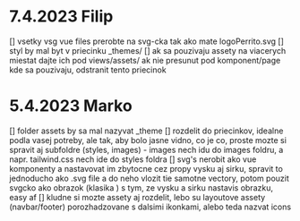 # 7.4.2023 Filip
[] vsetky vsg vue files prerobte na svg-cka tak ako mate logoPerrito.svg
[] styl by mal byt v priecinku _themes/
[] ak sa pouzivaju assety na viacerych miestat dajte ich pod views/assets/ ak nie presunut pod komponent/page kde sa pouzivaju, odstranit tento priecinok

# 5.4.2023 Marko
[] folder assets by sa mal nazyvat _theme
[] rozdelit do priecinkov, idealne podla vasej potreby, ale tak, aby bolo jasne vidno, co je co, proste mozte si spravit aj subfoldre (styles, images)
    - images nech idu do images foldru, a napr. tailwind.css nech ide do styles foldra
[] svg's nerobit ako vue komponenty a nastavovat im zbytocne cez propy vysku aj sirku, spravit to jednoducho ako .svg file a do neho vlozit tie samotne vectory, potom pouzit svgcko ako obrazok (klasika <img>) s tym, ze vysku a sirku nastavis obrazku, easy af
[] kludne si mozte assety aj rozdelit, lebo su layoutove assety (navbar/footer) porozhadzovane s dalsimi ikonkami, alebo teda nazvat icons
